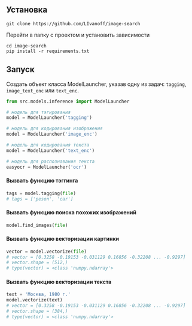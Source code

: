 ## Установка

```shell
git clone https://github.com/LIvanoff/image-search
```

Перейти в папку с проектом и установить зависимости
```shell
cd image-search
pip install -r requirements.txt
```

## Запуск 

Создать объект класса ModelLauncher, указав одну из задач: `tagging`, `image_text_enc` или `text_enc`.
```python
from src.models.inference import ModelLauncher

# модель для тэгирования
model = ModelLauncher('tagging')

# модель для кодирования изображения
model = ModelLauncher('image_enc')

# модель для кодирования текста
model = ModelLauncher('text_enc')

# модель для распознавания текста
easyocr = ModelLauncher('ocr')  
```
#### Вызвать функцию тэггинга
```python
tags = model.tagging(file)
# tags = ['peson', 'car']
```
#### Вызвать функцию поиска похожих изображений
```python
model.find_images(file)
```
#### Вызвать функцию векторизации картинки
```python
vector = model.vectorize(file)
# vector = [0.3258 -0.19153 -0.031129 0.16856 -0.32208 ... -0.9297]
# vector.shape = (512,)
# type(vector) = <class 'numpy.ndarray'>
```
#### Вызвать функцию векторизации текста
```python
text = 'Москва, 1980 г.'
model.vectorize(text)
# vector = [0.3258 -0.19153 -0.031129 0.16856 -0.32208 ... -0.9297]
# vector.shape = (384,)
# type(vector) = <class 'numpy.ndarray'>
```
